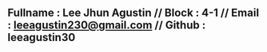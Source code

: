 Fullname : Lee Jhun Agustin //
Block : 4-1 //
Email : leeagustin230@gmail.com //
Github : leeagustin30
-------------------------------------